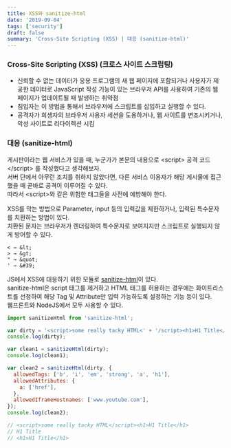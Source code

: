 ```yaml
---
title: XSS와 sanitize-html
date: '2019-09-04'
tags: ['security']
draft: false
summary: 'Cross-Site Scripting (XSS) | 대응 (sanitize-html)'
---
```


### Cross-Site Scripting (XSS) (크로스 사이트 스크립팅)

- 신뢰할 수 없는 데이터가 응용 프로그램의 새 웹 페이지에 포함되거나 사용자가 제공한 데이터로 JavaScript 작성 기능이 있는 브라우저 API를 사용하여 기존의 웹 페이지가 업데이트될 때 발생하는 취약점
- 침입자는 이 방법을 통해서 브라우저에 스크립트를 삽입하고 실행할 수 있다.
- 공격자가 희생자의 브라우저 사용자 세션을 도용하거나, 웹 사이트를 변조시키거나, 악성 사이트로 리다이렉션 시킴 <br />

### 대응 (sanitize-html)

게시판이라는 웹 서비스가 있을 때, 누군가가 본문의 내용으로 &lt;script&gt; 공격 코드 &lt;/script&gt; 를 작성했다고 생각해보자.<br />
서버 단에서 아무런 조치를 취하지 않았다면, 다른 서비스 이용자가 해당 게시물에 접근했을 때 곧바로 공격이 이루어질 수 있다.<br />
따라서 &lt;script&gt;와 같은 위험한 태그들을 사전에 예방해야 한다.

XSS를 막는 방법으로 Parameter, input 등의 입력값을 제한하거나, 입력된 특수문자를 치환하는 방법이 있다.<br />
치환된 문자는 브라우저가 렌더링하여 특수문자로 보여지지만 스크립트로 실행되지 않게 방어할 수 있다.

```text
< → &lt;
> → &gt;
" → &quot;
' → &#39;
```

JS에서 XSS에 대응하기 위한 모듈로 [sanitize-html](https://www.npmjs.com/package/sanitize-html)이 있다.<br />
sanitize-html은 script 태그를 제거하고 HTML 태그를 허용하는 경우에는 화이트리스트를 선정하여 해당 Tag 및 Attribute만 입력 가능하도록 설정하는 기능 등이 있다.<br />
웹프론트와 NodeJS에서 모두 사용할 수 있다.

```js
import sanitizeHtml from 'sanitize-html';

var dirty = '<script>some really tacky HTML<' + '/script><h1>H1 Title</h1>';
console.log(dirty);

var clean1 = sanitizeHtml(dirty);
console.log(clean1);

var clean2 = sanitizeHtml(dirty, {
  allowedTags: ['b', 'i', 'em', 'strong', 'a', 'h1'],
  allowedAttributes: {
    a: ['href'],
  },
  allowedIframeHostnames: ['www.youtube.com'],
});
console.log(clean2);

// <script>some really tacky HTML</script><h1>H1 Title</h1>
// H1 Title
// <h1>H1 Title</h1>
```
